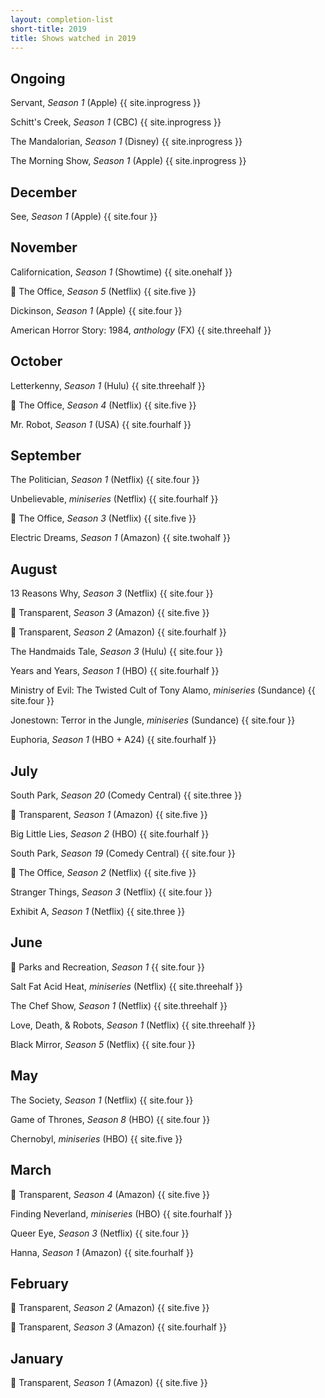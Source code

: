 ```yaml
---
layout: completion-list
short-title: 2019
title: Shows watched in 2019
---
```

## Ongoing
Servant, _Season 1_ (Apple) {{ site.inprogress }}

Schitt's Creek, _Season 1_ (CBC) {{ site.inprogress }}

The Mandalorian, _Season 1_ (Disney) {{ site.inprogress }}

The Morning Show, _Season 1_ (Apple) {{ site.inprogress }}

## December
See, _Season 1_ (Apple) {{ site.four }}

## November
Californication, _Season 1_ (Showtime) {{ site.onehalf }}

🔁 The Office, _Season 5_ (Netflix) {{ site.five }}

Dickinson, _Season 1_ (Apple) {{ site.four }}

American Horror Story: 1984, _anthology_ (FX) {{ site.threehalf }}

## October
Letterkenny, _Season 1_ (Hulu) {{ site.threehalf }}

🔁 The Office, _Season 4_ (Netflix) {{ site.five }}

Mr. Robot, _Season 1_ (USA) {{ site.fourhalf }}

## September
The Politician, _Season 1_ (Netflix) {{ site.four }}

Unbelievable, _miniseries_ (Netflix) {{ site.fourhalf }}

🔁 The Office, _Season 3_ (Netflix) {{ site.five }}

Electric Dreams, _Season 1_ (Amazon) {{ site.twohalf }}

## August
13 Reasons Why, _Season 3_ (Netflix) {{ site.four }}

🔁 Transparent, _Season 3_ (Amazon) {{ site.five }}

🔁 Transparent, _Season 2_ (Amazon) {{ site.fourhalf }}

The Handmaids Tale, _Season 3_ (Hulu) {{ site.four }}

Years and Years, _Season 1_ (HBO) {{ site.fourhalf }}

Ministry of Evil: The Twisted Cult of Tony Alamo, _miniseries_ (Sundance) {{ site.four }}

Jonestown: Terror in the Jungle, _miniseries_ (Sundance) {{ site.four }}

Euphoria, _Season 1_ (HBO + A24) {{ site.fourhalf }}

## July
South Park, _Season 20_ (Comedy Central) {{ site.three }}

🔁 Transparent, _Season 1_ (Amazon) {{ site.five }}

Big Little Lies, _Season 2_ (HBO) {{ site.fourhalf }}

South Park, _Season 19_ (Comedy Central) {{ site.four }}

🔁 The Office, _Season 2_ (Netflix) {{ site.five }}

Stranger Things, _Season 3_ (Netflix) {{ site.four }}

Exhibit A, _Season 1_ (Netflix) {{ site.three }}

## June
🔁 Parks and Recreation, _Season 1_ {{ site.four }}

Salt Fat Acid Heat, _miniseries_ (Netflix) {{ site.threehalf }}

The Chef Show, _Season 1_ (Netflix) {{ site.threehalf }}

Love, Death, & Robots, _Season 1_ (Netflix) {{ site.threehalf }}

Black Mirror, _Season 5_ (Netflix) {{ site.four }}

## May
The Society, _Season 1_ (Netflix) {{ site.four }}

Game of Thrones, _Season 8_ (HBO) {{ site.four }}

Chernobyl, _miniseries_ (HBO) {{ site.five }}

## March
🔁 Transparent, _Season 4_ (Amazon) {{ site.five }}

Finding Neverland, _miniseries_ (HBO) {{ site.fourhalf }}

Queer Eye, _Season 3_ (Netflix) {{ site.four }}

Hanna, _Season 1_ (Amazon) {{ site.fourhalf }}

## February
🔁 Transparent, _Season 2_ (Amazon) {{ site.five }}

🔁 Transparent, _Season 3_ (Amazon) {{ site.fourhalf }}

## January
🔁 Transparent, _Season 1_ (Amazon) {{ site.five }}
